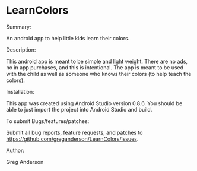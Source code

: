 LearnColors
===========

Summary:

An android app to help little kids learn their colors.


Description:
	
This android app is meant to be simple and light weight.  There are no ads, no
in app purchases, and this is intentional.  The app is meant to be used with
the child as well as someone who knows their colors (to help teach the colors).


Installation:
	
This app was created using Android Studio version 0.8.6.  You should be able to
just import the project into Android Studio and build.


To submit Bugs/features/patches:

Submit all bug reports, feature requests, and patches to
https://github.com/greganderson/LearnColors/issues.

	
Author:
	
Greg Anderson

